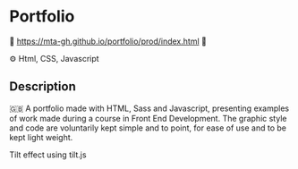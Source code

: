 # Portfolio
🔗 https://mta-gh.github.io/portfolio/prod/index.html 🔗

⚙️ Html, CSS, Javascript

## Description

🇬🇧 A portfolio made with HTML, Sass and Javascript, presenting examples of work made during a course in Front End Development. The graphic style and code are voluntarily kept simple and to point, for ease of use and to be kept light weight.

Tilt effect using tilt.js
